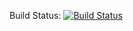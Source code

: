 Build Status:
[![Build Status](https://travis-ci.org/sichacvah/flashcards.svg?branch=seventh-task)](https://travis-ci.org/sichacvah/flashcards)